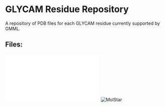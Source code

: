 # GLYCAM Residue Repository
A repository of PDB files for each GLYCAM residue currently supported by GMML.
## Files:
![0kB_original](structures/0kB_original.pdb)
![MolStar](https://molstar.org/viewer/?structure-url=https://glycam-web.github.io/glycamResidues.io/structures/0kB_original.pdb&structure-url-format=pdb)

